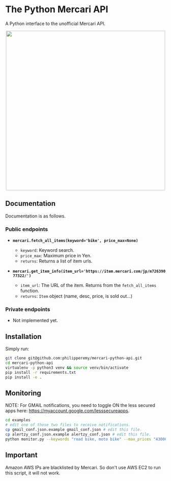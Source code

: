 # The Python Mercari API

A Python interface to the unofficial Mercari API.

<p align="center">
  <img src="https://www-mercari-com.akamaized.net/assets/img/common/common/logo.svg?3119344368" width="500">
</p>

## Documentation

Documentation is as follows.

### Public endpoints

- **`mercari.fetch_all_items(keyword='bike', price_max=None)`**
  - `keyword`: Keyword search.
  - `price_max`: Maximum price in Yen.
  - `returns`: Returns a list of item urls.
  

- **`mercari.get_item_info(item_url='https://item.mercari.com/jp/m72639077322/')`**
  - `item_url`: The URL of the item. Returns from the `fetch_all_items` function.
  - `returns`: `Item` object (name, desc, price, is sold out...)

### Private endpoints

- Not implemented yet.
  
## Installation

Simply run:

```bash
git clone git@github.com:philipperemy/mercari-python-api.git
cd mercari-python-api
virtualenv -p python3 venv && source venv/bin/activate
pip install -r requirements.txt
pip install -e .
```

## Monitoring

NOTE: For GMAIL notifications, you need to toggle ON the less secured apps here: https://myaccount.google.com/lesssecureapps.

```bash
cd examples
# edit one of those two files to receive notifications.
cp gmail_conf.json.example gmail_conf.json # edit this file.
cp alertzy_conf.json.example alertzy_conf.json # edit this file.
python monitor.py --keywords "road bike, moto bike" --max_prices "43000,43000" --min_prices "0,0"
```

## Important 

Amazon AWS IPs are blacklisted by Mercari. So don't use AWS EC2 to run this script, it will not work.
